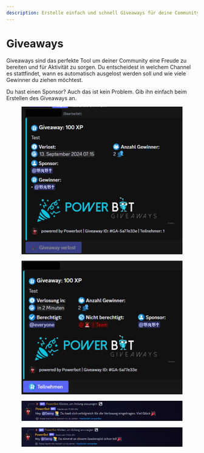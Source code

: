```yaml
---
description: Erstelle einfach und schnell Giveaways für deine Community.
---
```


# Giveaways

Giveaways sind das perfekte Tool um deiner Community eine Freude zu bereiten und für Aktivität zu sorgen. Du entscheidest in welchem Channel es stattfindet, wann es automatisch ausgelost werden soll und wie viele Gewinner du ziehen möchtest.&#x20;

Du hast einen Sponsor? Auch das ist kein Problem. Gib ihn einfach beim Erstellen des Giveaways an.

<div>

<figure><img src="../.gitbook/assets/Discord_SM0fhwXBdg.png" alt=""><figcaption></figcaption></figure>

 

<figure><img src="../.gitbook/assets/Discord_QSvWmDZnnN.png" alt=""><figcaption></figcaption></figure>

</div>

<figure><img src="../.gitbook/assets/giveaway_teilnahme.png" alt=""><figcaption></figcaption></figure>

<figure><img src="../.gitbook/assets/giveaway_nimmtschonteil.png" alt=""><figcaption></figcaption></figure>
